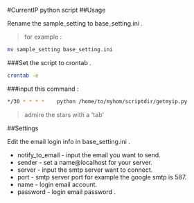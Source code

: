 #CurrentIP python script
##Usage

Rename the sample_setting to base_setting.ini .

 > for example :

  ```sh
  mv sample_setting base_setting.ini
  ```
###Set the script to crontab .

  ```sh
  crontab -e
  ```

###input this command :
  ```sh
  */30 * * * *    python /home/to/myhom/scriptdir/getmyip.py
  ```

  > admire the stars with a 'tab'

##Settings

Edit the email login info in base_setting.ini .

- notify\_to\_email - input the email you want to send.
- sender - set a name@localhost for your server.
- server - input the smtp server want to connect. 
- port - smtp server port for example the google smtp is 587.
- name - login email account.
- password - login email password .
